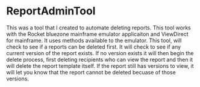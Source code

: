 # ReportAdminTool
This was a tool that I created to automate deleting reports. 
This tool works with the Rocket bluezone mainframe emulator applicaiton and ViewDirect for mainframe. 
It uses methods available to the emulator. 
This tool, will check to see if a reports can be deleted first. It will check to see if any current version of the report exists. 
If no version exists it will then begin the delete process, first deleting recipients who can view the report and then it will delete the 
report template itself. 
If the report still has versions to view, it will let you know that the report cannot be deleted becuase of those versions. 
